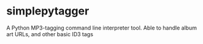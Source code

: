 # simplepytagger
A Python MP3-tagging command line interpreter tool. Able to handle album art URLs, and other basic ID3 tags
